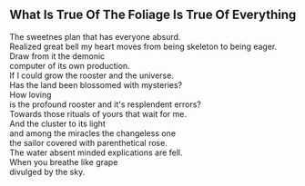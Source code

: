 What Is True Of The Foliage Is True Of Everything
-------------------------------------------------
The sweetnes plan that has everyone absurd.  
Realized great bell my heart moves from being skeleton to being eager.  
Draw from it the demonic  
computer of its own production.  
If I could grow the rooster and the universe.  
Has the land been blossomed with mysteries?  
How loving  
is the profound rooster and it's resplendent errors?  
Towards those rituals of yours that wait for me.  
And the cluster to its light  
and among the miracles the changeless one  
the sailor covered with parenthetical rose.  
The water absent minded explications are fell.  
When you breathe like grape  
divulged by the sky.  
